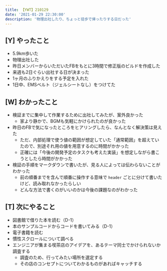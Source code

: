 ```yaml
---
title: 【YWT】210129
date: '2021-01-29 22:30:00'
description: '物理出社したり、ちょっと徒歩で帰ったりする日だった'
---
```


## [Y] やったこと

- 5.9km歩いた
- 物理出社した
- 昨日メンバーからいただいたFBをもとに3時間で修正版のビルドを作成した
- 来週も2日ぐらい出社する日が決まった
- 1ヶ月のふりかえりをする予定を入れた
- 1日中、EMSベルト（ジェルシートなし）をつけてた

## [W] わかったこと

- 検証までに集中して作業するために出社してみたが、案外良かった
  - 家より静かで、BGMも気軽にかけられたのが良かった
- 昨日のFBで気になったところをヒアリングしたら、なんとなく解決策は見えた
  - ただ、内部処理で使う値の範囲が想定していた「通常範囲」を超えていたので、別途それ用の値を用意するのに時間がかかった
  - 正確には「今後の開発予定のタスクも考えた実装」を想定しながら書こうとしたら時間がかかった
- 検証の手順をマークダウンで書いたが、見る人によっては伝わらないことがわかった
  - 前の順番までを含んで順番に操作する意味で `header` ごとに分けて書いたけど、読み取れなかったらしい
  - どんな方法で書くのがいいのかは今後の課題なのがわかった

## [T] 次にやること

- 図書館で借りた本を読む（D-1）
- 本のサンプルコードからコードを書いてみる（D-1）
- 電子書籍を読む
- 慣性スクロールについて調べる
- エンジニアが集まる喫茶店のアイデアを、あるテーマ同士でかけられないか調査する
  - 調査のため、行ってみたい場所を選定する
  - その店のコンセプトについてわかるものがあればキャッチする
